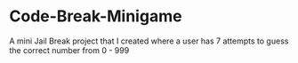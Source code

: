 # Code-Break-Minigame
A mini Jail Break project that I created where a user has 7 attempts to guess the correct number from 0 - 999

